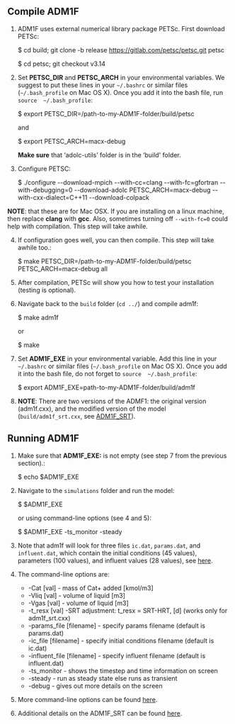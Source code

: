 ## Compile ADM1F

1.  ADM1F uses external numerical library package PETSc. First download PETSc:

    $ cd build; git clone -b release https://gitlab.com/petsc/petsc.git petsc
    
    $ cd petsc; git checkout v3.14

2.  Set **PETSC_DIR** and **PETSC_ARCH** in your environmental variables. We suggest to put these lines in your `~/.bashrc` or similar files (`~/.bash_profile` on Mac OS X). Once you add it into the bash file, run `source  ~/.bash_profile`:

    $ export PETSC_DIR=/path-to-my-ADM1F-folder/build/petsc
    
    and
    
    $ export PETSC_ARCH=macx-debug
    
    **Make sure** that ‘adolc-utils’ folder is in the ‘build' folder. 

3.  Configure PETSC:

    $ ./configure --download-mpich --with-cc=clang --with-fc=gfortran --with-debugging=0 --download-adolc PETSC_ARCH=macx-debug --with-cxx-dialect=C++11 --download-colpack

**NOTE**: that these are for Mac OSX. If you are installing on a linux machine, then replace **clang** with **gcc**. Also, sometimes turning off `--with-fc=0` could help with compilation. This step will take awhile.

4.  If configuration goes well, you can then compile. This step will take awhile too.:

    $ make PETSC_DIR=/path-to-my-ADM1F-folder/build/petsc PETSC_ARCH=macx-debug all

5.  After compilation, PETSc will show you how to test your installation (testing is optional).

6.  Navigate back to the `build` folder (`cd ../`) and compile adm1f:

    $ make adm1f
    
    or
    
    $ make

7.  Set **ADM1F_EXE** in your environmental variable. Add this line in your `~/.bashrc` or similar files (`~/.bash_profile` on Mac OS X).  Once you add it into the bash file, do not forget to `source  ~/.bash_profile`:
     
    $ export ADM1F_EXE=path-to-my-ADM1F-folder/build/adm1f

8.  **NOTE**: There are two versions of the ADMF1: the original version  (adm1f.cxx), and the modified version of the model (`build/adm1f_srt.cxx`, see [ADM1F_SRT](https://elchin.github.io/ADM1F_docs/compile.html#adm1f-srt)). 
    

## Running ADM1F

1. Make sure that **ADM1F_EXE:** is not empty (see step 7 from the previous section).:

    $ echo $ADM1F_EXE

2. Navigate to the `simulations` folder and run the model:

    $ $ADM1F_EXE
    
    or using command-line options (see 4 and 5):
    
    $ $ADM1F_EXE -ts_monitor -steady

3. Note that adm1f will look for three files `ic.dat`, `params.dat`, and `influent.dat`, which contain the initial conditions (45 values), parameters (100 values), and influent values (28 values), see [here](https://elchin.github.io/ADM1F_docs/inouts.html).

4. The command-line options are:

    *  -Cat [val] - mass of Cat+ added [kmol/m3]
    *  -Vliq [val] - volume of liquid [m3]
    *  -Vgas [val] - volume of liquid [m3]
    *  -t_resx [val] -SRT adjustment: t_resx = SRT-HRT, [d] (works only for adm1f_srt.cxx)
    *  -params_file [filename] - specify params filename (default is params.dat)
    *  -ic_file [filename] - specify initial conditions filename (default is ic.dat)
    *  -influent_file [filename] - specify influent filename (default is influent.dat)
    *  -ts_monitor - shows the timestep and time information on screen
    *  -steady - run as steady state else runs as transient
    *  -debug - gives out more details on the screen

5. More command-line options can be found [here](<https://www.mcs.anl.gov/petsc/petsc-current/docs/manualpages/TS/TSSetFromOptions.html>).
6. Additional details on the ADM1F_SRT can be found [here](https://elchin.github.io/ADM1F_docs/compile.html#adm1f-srt).
